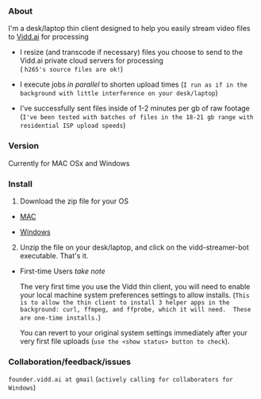 
### About

I'm a desk/laptop thin client designed to help you easily stream video files to <a href="http://vidd.ai">Vidd.ai</a> for processing

+  I resize (and transcode if necessary) files you choose to send to the Vidd.ai private cloud servers for processing  
(   `h265's source files are ok!`)
+  I execute jobs *in parallel* to shorten upload times
(`I run as if in the background with little interference on your desk/laptop`)

+  I've successfully sent files inside of 1-2 minutes per gb of raw footage 
  (`I've been tested with batches of files in the 18-21 gb range with residential ISP upload speeds`)
  
  
### Version

  Currently for MAC OSx and Windows



### Install
1. Download the zip file for your OS

+ [MAC](https://vidd-ai.github.io/Vidd-thin-client/vidd-thin-client-darwin-x64.zip)

+ [Windows](https://vidd-ai.github.io/Vidd-thin-client/vidd-thin-client-win32-ia32.zip) 

 

2. Unzip the file on your desk/laptop, and click on the vidd-streamer-bot executable. That's it.

 + First-time Users *take note*
 
     The very first time you use the Vidd thin client, you will need to enable your local machine system preferences settings to allow installs.
     (`This is to allow the thin client to install 3 helper apps in the background: curl, ffmpeg, and ffprobe, which it will need.  These are one-time installs.`) 
     
    You can revert to your original system settings immediately after your very first file uploads (`use the <show status> button to check`).

### Collaboration/feedback/issues
`founder.vidd.ai at gmail`
  (`actively calling for collaborators for Windows`)

